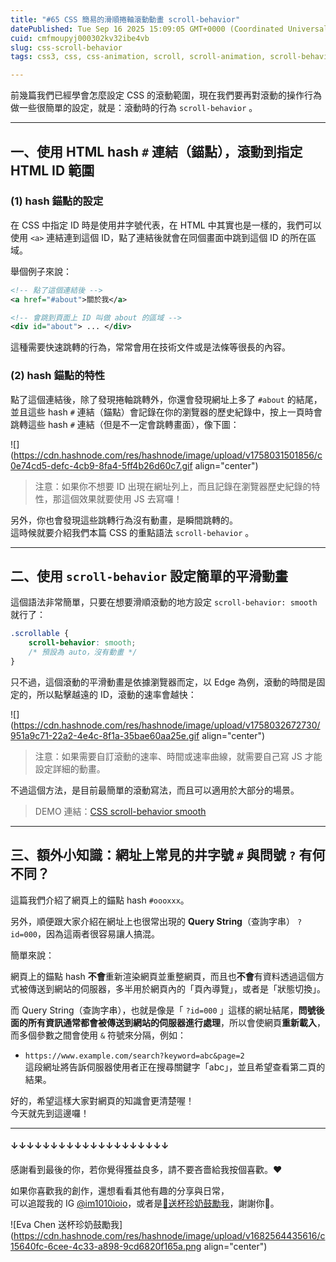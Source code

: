 ```yaml
---
title: "#65 CSS 簡易的滑順捲軸滾動動畫 scroll-behavior"
datePublished: Tue Sep 16 2025 15:09:05 GMT+0000 (Coordinated Universal Time)
cuid: cmfmoupyj000302kv32ibe4vb
slug: css-scroll-behavior
tags: css3, css, css-animation, scroll, scroll-animation, scroll-behavior

---
```


前幾篇我們已經學會怎麼設定 CSS 的滾動範圍，現在我們要再對滾動的操作行為做一些很簡單的設定，就是：滾動時的行為 `scroll-behavior` 。

---

## 一、使用 HTML hash `#` 連結（錨點），滾動到指定 HTML ID 範圍

### (1) hash 錨點的設定

在 CSS 中指定 ID 時是使用井字號代表，在 HTML 中其實也是一樣的，我們可以使用 `<a>` 連結連到這個 ID，點了連結後就會在同個畫面中跳到這個 ID 的所在區域。

舉個例子來說：

```xml
<!-- 點了這個連結後 -->
<a href="#about">關於我</a>

<!-- 會跳到頁面上 ID 叫做 about 的區域 -->
<div id="about"> ... </div>
```

這種需要快速跳轉的行為，常常會用在技術文件或是法條等很長的內容。

### (2) hash 錨點的特性

點了這個連結後，除了發現捲軸跳轉外，你還會發現網址上多了 `#about` 的結尾，並且這些 hash `#` 連結（錨點）會記錄在你的瀏覽器的歷史紀錄中，按上一頁時會跳轉這些 hash `#` 連結（但是不一定會跳轉畫面），像下圖：

![](https://cdn.hashnode.com/res/hashnode/image/upload/v1758031501856/c0e74cd5-defc-4cb9-8fa4-5ff4b26d60c7.gif align="center")

> 注意：如果你不想要 ID 出現在網址列上，而且記錄在瀏覽器歷史紀錄的特性，那這個效果就要使用 JS 去寫囉！

另外，你也會發現這些跳轉行為沒有動畫，是瞬間跳轉的。  
這時候就要介紹我們本篇 CSS 的重點語法 `scroll-behavior` 。

---

## 二、使用 `scroll-behavior` 設定簡單的平滑動畫

這個語法非常簡單，只要在想要滑順滾動的地方設定 `scroll-behavior: smooth` 就行了：

```css
.scrollable {
    scroll-behavior: smooth;
    /* 預設為 auto，沒有動畫 */
}
```

只不過，這個滾動的平滑動畫是依據瀏覽器而定，以 Edge 為例，滾動的時間是固定的，所以點擊越遠的 ID，滾動的速率會越快：

![](https://cdn.hashnode.com/res/hashnode/image/upload/v1758032672730/951a9c71-22a2-4e4c-8f1a-35bae60aa25e.gif align="center")

> 注意：如果需要自訂滾動的速率、時間或速率曲線，就需要自己寫 JS 才能設定詳細的動畫。

不過這個方法，是目前最簡單的滾動寫法，而且可以適用於大部分的場景。

> DEMO 連結：[CSS scroll-behavior smooth](https://codepen.io/im1010ioio/pen/ogjoqGR)

---

## 三、額外小知識：網址上常見的井字號 `#` 與問號 `?` 有何不同？

這篇我們介紹了網頁上的錨點 hash `#oooxxx`。

另外，順便跟大家介紹在網址上也很常出現的 **Query String**（查詢字串） `?id=000`，因為這兩者很容易讓人搞混。

簡單來說：

網頁上的錨點 hash **不會**重新渲染網頁並重整網頁，而且也**不會**有資料透過這個方式被傳送到網站的伺服器，多半用於網頁內的「頁內導覽」，或者是「狀態切換」。

而 Query String（查詢字串），也就是像是「 `?id=000` 」這樣的網址結尾，**問號後面的所有資訊通常都會被傳送到網站的伺服器進行處理**，所以會使網頁**重新載入**，而多個參數之間會使用 `&` 符號來分隔，例如：

* `https://www.example.com/search?keyword=abc&page=2`  
    這段網址將告訴伺服器使用者正在搜尋關鍵字「abc」，並且希望查看第二頁的結果。
    

好的，希望這樣大家對網頁的知識會更清楚喔！  
今天就先到這邊囉！

---

#### ↓↓↓↓↓↓↓↓↓↓↓↓↓↓↓↓↓↓↓↓

感謝看到最後的你，若你覺得獲益良多，請不要吝嗇給我按個喜歡。❤️

如果你喜歡我的創作，還想看看其他有趣的分享與日常，  
可以追蹤我的 IG [@im1010ioio](https://www.instagram.com/im1010ioio/)，或者是[🧋送杯珍奶鼓勵我](https://im1010ioio.bobaboba.me/)，謝謝你🥰。

![Eva Chen 送杯珍奶鼓勵我](https://cdn.hashnode.com/res/hashnode/image/upload/v1682564435616/c15640fc-6cee-4c33-a898-9cd6820f165a.png align="center")